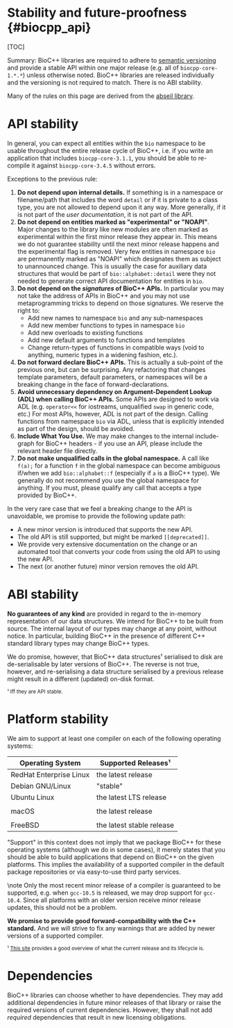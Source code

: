 # Stability and future-proofness {#biocpp_api}

[TOC]

Summary: BioC++ libraries are required to adhere to [semantic versioning](https://semvar.org) and provide a stable API
within one major release (e.g. all of `biocpp-core-1.*.*`) unless otherwise noted. BioC++ libraries are released
individually and the versioning is not required to match.
There is no ABI stability.

Many of the rules on this page are derived from the [abseil library](https://abseil.io/about/compatibility).

# API stability

In general, you can expect all entities within the `bio` namespace to be usable throughout the entire
release cycle of BioC++, i.e. if you write an application that includes `biocpp-core-3.1.1`, you should be able
to re-compile it against `biocpp-core-3.4.5` without errors.

Exceptions to the previous rule:
  1. **Do not depend upon internal details.** If something is in a namespace or filename/path that includes the word
     `detail` or if it is private to a class type, you are not allowed to depend upon it any way. More generally,
     if it is not part of the *user documentation*, it is not part of the API.
  2. **Do not depend on entities marked as "experimental" or "NOAPI"**. Major changes to the library like new modules
     are often marked as experimental within the first minor release they appear in. This means we do not guarantee
     stability until the next minor release happens and the experimental flag is removed. Very few entities in namespace
     `bio` are permanently marked as "NOAPI" which designates them as subject to unannounced change. This is usually
     the case for auxiliary data structures that would be part of `bio::alphabet::detail` were they not needed to generate
     correct API documentation for entities in `bio`.
  4. **Do not depend on the *signatures* of BioC++ APIs.** In particular you may not take the address of APIs in BioC++
     and you may not use metaprogramming tricks to depend on those signatures. We reserve the right to:
     * Add new names to namespace `bio` and any sub-namespaces
     * Add new member functions to types in namespace `bio`
     * Add new overloads to existing functions
     * Add new default arguments to functions and templates
     * Change return-types of functions in compatible ways (void to anything, numeric types in a widening fashion, etc.).
  5. **Do not forward declare BioC++ APIs.** This is actually a sub-point of the previous one, but can be
     surprising. Any refactoring that changes template parameters, default parameters, or namespaces will be a breaking
     change in the face of forward-declarations.
  6. **Avoid unnecessary dependency on Argument-Dependent Lookup (ADL) when calling BioC++ APIs.** Some APIs are designed
     to work via ADL (e.g. `operator<<` for iostreams, unqualified `swap` in generic code, etc.) For most APIs, however,
     ADL is not part of the design. Calling functions from namespace `bio` via ADL, unless that is explicitly
     intended as part of the design, should be avoided.
  7. **Include What You Use.** We may make changes to the internal include-graph for BioC++ headers - if you use an
     API, please include the relevant header file directly.
  8. **Do not make unqualified calls in the global namespace.** A call like `f(a);` for a function `f` in the global
     namespace can become ambiguous if/when we add `bio::alphabet::f` (especially if `a` is a BioC++ type). We generally do
     not recommend you use the global namespace for anything. If you must, please qualify any call that accepts a type
     provided by BioC++.

In the very rare case that we feel a breaking change to the API is unavoidable, we promise to provide the following
update path:
  * A new minor version is introduced that supports the new API.
  * The old API is still supported, but might be marked `[[deprecated]]`.
  * We provide very extensive documentation on the change or an automated tool that converts your code from using the
    old API to using the new API.
  * The next (or another future) minor version removes the old API.

# ABI stability

**No guarantees of any kind** are provided in regard to the in-memory representation of our data structures.
We intend for BioC++ to be built from source. The internal layout of our types may change at any point, without notice.
In particular, building BioC++ in the presence of different C++ standard library types may change BioC++ types.

We do promise, however, that BioC++ data structures¹ serialised to disk are de-serialisable by later versions of BioC++.
The reverse is not true, however, and re-serialising a data structure serialised by a previous release might result in
a different (updated) on-disk format.

<small>¹ Iff they are API stable.</small>

# Platform stability

We aim to support at least one compiler on each of the following operating systems:

| Operating System             | Supported Releases¹                    |
|------------------------------|----------------------------------------|
| RedHat Enterprise Linux      | the latest release                     |
| Debian GNU/Linux             | "stable"                               |
| Ubuntu Linux                 | the latest LTS release                 |
|                              |                                        |
| macOS                        | the latest release                     |
|                              |                                        |
| FreeBSD                      | the latest stable release              |

"Support" in this context does not imply that we package BioC++ for these operating systems (although we do in some
cases), it merely states that you should be able to build applications that depend on BioC++ on the given platforms.
This implies the availability of a supported compiler in the default package repositories or via easy-to-use
third party services.

\note
Only the most recent minor release of a compiler is guaranteed to be supported, e.g. when `gcc-10.5` is released,
we may drop support for `gcc-10.4`.
Since all platforms with an older version receive minor release updates, this should not be a problem.

**We promise to provide good forward-compatibility with the C++ standard.** And we will strive to fix any warnings that
are added by newer versions of a supported compiler.

<small>¹ [This site](https://linuxlifecycle.com) provides a good overview of what the current release and its
lifecycle is.</small>

# Dependencies

BioC++ libraries can choose whether to have dependencies. They may add additional dependencies in future minor releases
of that library or raise the required versions of current dependencies.
However, they shall not add *required* dependencies that result in new licensing obligations.
